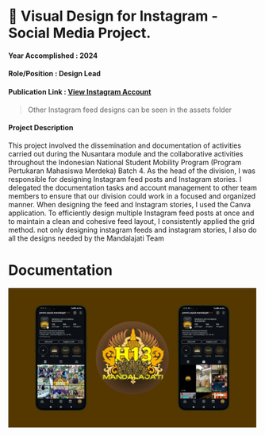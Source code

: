 # 📱 Visual Design for Instagram - Social Media Project.
#### Year Accomplished : 2024
#### Role/Position : Design Lead
#### Publication Link : [View Instagram Account](https://www.instagram.com/pmm4.unpad.mandalajati)
> Other Instagram feed designs can be seen in the assets folder
#### Project Description 
This project involved the dissemination and documentation of activities carried out during the Nusantara module and the collaborative activities throughout the Indonesian National Student Mobility Program (Program Pertukaran Mahasiswa Merdeka) Batch 4. As the head of the division, I was responsible for designing Instagram feed posts and Instagram stories. I delegated the documentation tasks and account management to other team members to ensure that our division could work in a focused and organized manner. When designing the feed and Instagram stories, I used the Canva application. To efficiently design multiple Instagram feed posts at once and to maintain a clean and cohesive feed layout, I consistently applied the grid method. not only designing instagram feeds and instagram stories, I also do all the designs needed by the Mandalajati Team

# Documentation
<img src="assets/sosial_media1.png" width="500"/>

